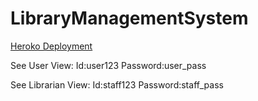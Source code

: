 # LibraryManagementSystem

[Heroko Deployment](https://blooming-peak-13304.herokuapp.com)

See User View:
Id:user123
Password:user_pass

See Librarian View:
Id:staff123
Password:staff_pass
